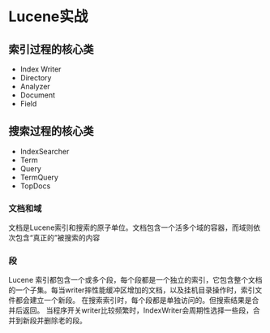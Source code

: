 # Lucene实战

## 索引过程的核心类
* Index Writer
* Directory
* Analyzer
* Document
* Field

## 搜索过程的核心类
* IndexSearcher
* Term
* Query
* TermQuery
* TopDocs

### 文档和域
文档是Lucene索引和搜索的原子单位。文档包含一个活多个域的容器，而域则依次包含“真正的”被搜索的内容

### 段
Lucene 索引都包含一个或多个段，每个段都是一个独立的索引，它包含整个文档的一个子集。每当writer摔性能缓冲区增加的文档，以及挂机目录操作时，索引文件都会建立一个新段。
在搜索索引时，每个段都是单独访问的。但搜索结果是合并后返回。
当程序开关writer比较频繁时，IndexWriter会周期性选择一些段，合并到新段并删除老的段。